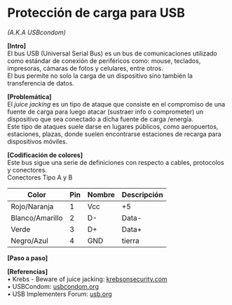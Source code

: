 # Protección de carga para USB
*(A.K.A USBcondom)*


**[Intro]**  
El bus USB (Universal Serial Bus) es un bus de comunicaciones utilizado como estándar de conexión de periféricos como: mouse, teclados, impresoras, cámaras de fotos y celulares, entre otros.  
El bus permite no solo la carga de un dispositivo sino también la transferencia de datos.  
  
**[Problemática]**  
El *juice jacking* es un tipo de ataque que consiste en el compromiso de una fuente de carga para luego atacar (sustraer info o comprometer) un dispositivo que sea conectado a dicha fuente de carga /energía.  
Este tipo de ataques suele darse en lugares públicos, como aeropuertos, estaciones, plazas, donde suelen encontrarse estaciones de recarga para dispositivos móviles.  
  
**[Codificación de colores]**  
Este bus sigue una serie de definiciones con respecto a cables, protocolos y conectores.  
Conectores Tipo A y B  

| Color | Pin | Nombre | Descripción |
| ------ | ------ | ------ | ------ |
| Rojo/Naranja | 1 | Vcc | +5 |
| Blanco/Amarillo | 2 | D- | Data- |
| Verde | 3 | D+ | Data+ |
| Negro/Azul | 4 | GND | tierra |
  
**[Paso a paso]** 
  
  
**[Referencias]**  
  • Krebs - Beware of juice jacking:  [krebsonsecurity.com](https://krebsonsecurity.com/2011/08/beware-of-juice-jacking/)  
  • USBCondom:  [usbcondom.org](https://usbcondom.org)  
  • USB Implementers Forum:  [usb.org](https://www.usb.org)  
  
